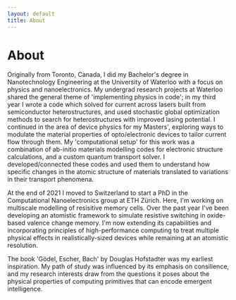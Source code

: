 ```yaml
---
layout: default
title: About
---
```


# About

Originally from Toronto, Canada, I did my Bachelor's degree in Nanotechnology Engineering at the University of Waterloo with a focus on physics and nanoelectronics. My undergrad research projects at Waterloo shared the general theme of 'implementing physics in code'; in my third year I wrote a code which solved for current across lasers built from semiconductor heterostructures, and used stochastic global optimization methods to search for heterostructures with improved lasing potential. I continued in the area of device physics for my Masters', exploring ways to modulate the material properties of opto/electronic devices to tailor current flow through them. My 'computational setup' for this work was a combination of ab-initio materials modelling codes for electronic structure calculations, and a custom quantum transport solver. I developed/connected these codes and used them to understand how specific changes in the atomic structure of materials translated to variations in their transport phenomena.

At the end of 2021 I moved to Switzerland to start a PhD in the Computational Nanoelectronics group at ETH Zürich. Here, I'm working on multiscale modelling of resisitive memory cells. Over the past year I've been developing an atomistic framework to simulate resistive switching in oxide-based valence change memory. I'm now extending its capabilities and incorporating principles of high-performance computing to treat multiple physical effects in realistically-sized devices while remaining at an atomistic resolution. 

The book 'Gödel, Escher, Bach' by Douglas Hofstadter was my earliest inspiration. My path of study was influenced by its emphasis on consilience, and my research interests draw from the questions it poses about the physical properties of computing primitives that can encode emergent intelligence. 
